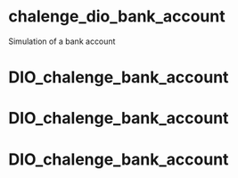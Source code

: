 # chalenge_dio_bank_account
Simulation of a bank account
# DIO_chalenge_bank_account
# DIO_chalenge_bank_account
# DIO_chalenge_bank_account

